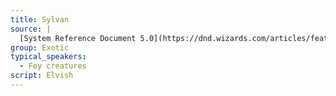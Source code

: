 ```yaml
---
title: Sylvan
source: |
  [System Reference Document 5.0](https://dnd.wizards.com/articles/features/systems-reference-document-srd)
group: Exotic
typical_speakers:
  - Fey creatures
script: Elvish
---
```

